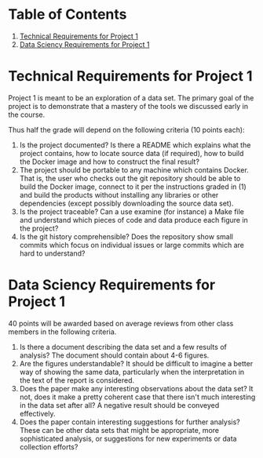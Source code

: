 
# Table of Contents

1.  [Technical Requirements for Project 1](#orga04dbef)
2.  [Data Sciency Requirements for Project 1](#orgbaaaebb)


<a id="orga04dbef"></a>

# Technical Requirements for Project 1

Project 1 is meant to be an exploration of a data set. The primary
goal of the project is to demonstrate that a mastery of the tools we
discussed early in the course.

Thus half the grade will depend on the following criteria (10 points
each):

1.  Is the project documented? Is there a README which explains what
    the project contains, how to locate source data (if required), how
    to build the Docker image and how to construct the final result?
2.  The project should be portable to any machine which contains
    Docker. That is, the user who checks out the git repository should
    be able to build the Docker image, connect to it per the
    instructions graded in (1) and build the products without
    installing any libraries or other dependencies (except possibly
    downloading the source data set).
3.  Is the project traceable? Can a use examine (for instance) a Make
    file and understand which pieces of code and data produce each
    figure in the project?
4.  Is the git history comprehensible? Does the repository show small
    commits which focus on individual issues or large commits which are
    hard to understand?


<a id="orgbaaaebb"></a>

# Data Sciency Requirements for Project 1

40 points will be awarded based on average reviews from other class
members in the following criteria.

1.  Is there a document describing the data set and a few results of
    analysis? The document should contain about 4-6 figures.
2.  Are the figures understandable? It should be difficult to imagine a
    better way of showing the same data, particularly when the
    interpretation in the text of the report is considered.
3.  Does the paper make any interesting observations about the data
    set? It not, does it make a pretty coherent case that there isn't
    much interesting in the data set after all? A negative result
    should be conveyed effectively.
4.  Does the paper contain interesting suggestions for further
    analysis? These can be other data sets that might be appropriate,
    more sophisticated analysis, or suggestions for new experiments or
    data collection efforts?

